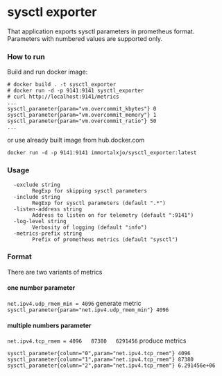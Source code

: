 # sysctl exporter

That application exports sysctl parameters in prometheus format.
Parameters with numbered values are supported only.

### How to run

Build and run docker image:
```
# docker build . -t sysctl_exporter
# docker run -d -p 9141:9141 sysctl_exporter
# curl http://localhost:9141/metrics 
...
sysctl_parameter{param="vm.overcommit_kbytes"} 0
sysctl_parameter{param="vm.overcommit_memory"} 1
sysctl_parameter{param="vm.overcommit_ratio"} 50
...
```
or use already built image from hub.docker.com 
```
docker run -d -p 9141:9141 immortalxjo/sysctl_exporter:latest
```

### Usage
```
  -exclude string
    	RegExp for skipping sysctl parameters
  -include string
    	RegExp for sysctl parameters (default ".*")
  -listen-address string
    	Address to listen on for telemetry (default ":9141")
  -log-level string
    	Verbosity of logging (default "info")
  -metrics-prefix string
    	Prefix of prometheus metrics (default "sysctl")
```

### Format
There are two variants of metrics
#### one number parameter
`net.ipv4.udp_rmem_min = 4096`
generate metric
`sysctl_parameter{param="net.ipv4.udp_rmem_min"} 4096`
#### multiple numbers parameter
`net.ipv4.tcp_rmem = 4096	87380	6291456`
produce metrics
```
sysctl_parameter{column="0",param="net.ipv4.tcp_rmem"} 4096
sysctl_parameter{column="1",param="net.ipv4.tcp_rmem"} 87380
sysctl_parameter{column="2",param="net.ipv4.tcp_rmem"} 6.291456e+06
```
